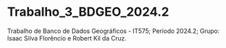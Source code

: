 # Trabalho_3_BDGEO_2024.2
Trabalho de Banco de Dados Geográficos - IT575;
Período 2024.2;
Grupo: Isaac Silva Florêncio e Robert Kil da Cruz.

